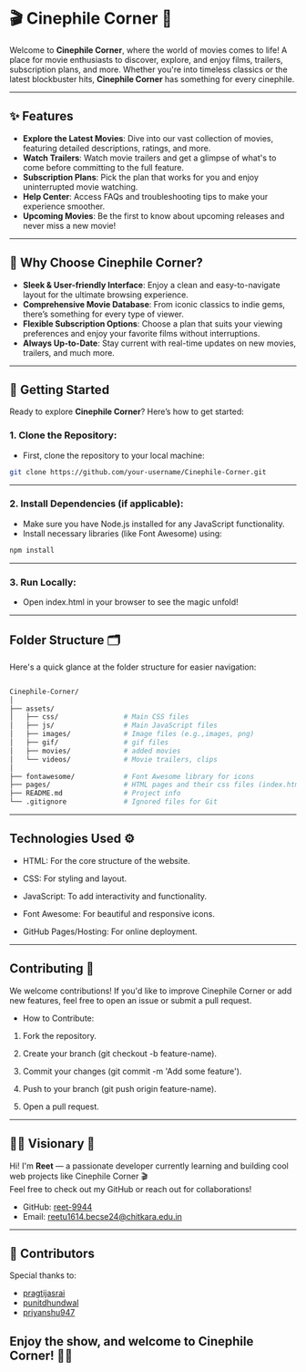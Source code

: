 # 🎬 Cinephile Corner 🍿

Welcome to **Cinephile Corner**, where the world of movies comes to life! A place for movie enthusiasts to discover, explore, and enjoy films, trailers, subscription plans, and more. Whether you're into timeless classics or the latest blockbuster hits, **Cinephile Corner** has something for every cinephile.

---

## ✨ Features

- **Explore the Latest Movies**: Dive into our vast collection of movies, featuring detailed descriptions, ratings, and more.
- **Watch Trailers**: Watch movie trailers and get a glimpse of what's to come before committing to the full feature.
- **Subscription Plans**: Pick the plan that works for you and enjoy uninterrupted movie watching.
- **Help Center**: Access FAQs and troubleshooting tips to make your experience smoother.
- **Upcoming Movies**: Be the first to know about upcoming releases and never miss a new movie!

---

## 🤔 Why Choose Cinephile Corner?

- **Sleek & User-friendly Interface**: Enjoy a clean and easy-to-navigate layout for the ultimate browsing experience.
- **Comprehensive Movie Database**: From iconic classics to indie gems, there’s something for every type of viewer.
- **Flexible Subscription Options**: Choose a plan that suits your viewing preferences and enjoy your favorite films without interruptions.
- **Always Up-to-Date**: Stay current with real-time updates on new movies, trailers, and much more.

---

## 🚀 Getting Started

Ready to explore **Cinephile Corner**? Here’s how to get started:

### 1. **Clone the Repository**:
   - First, clone the repository to your local machine:
   ```bash
   git clone https://github.com/your-username/Cinephile-Corner.git

   ```

---

### 2. **Install Dependencies (if applicable)**:
   - Make sure you have Node.js installed for any JavaScript functionality.
   - Install necessary libraries (like Font Awesome) using:
   ```bash
   npm install

   ```

---   

### 3. **Run Locally**:
   - Open index.html in your browser to see the magic unfold!

---

## Folder Structure 🗂️

Here's a quick glance at the folder structure for easier navigation:

  ```bash

Cinephile-Corner/
│
├── assets/
│   ├── css/                # Main CSS files 
│   ├── js/                 # Main JavaScript files
│   ├── images/             # Image files (e.g.,images, png)
│   ├── gif/                # gif files 
│   ├── movies/             # added movies  
│   └── videos/             # Movie trailers, clips
│
├── fontawesome/            # Font Awesome library for icons
├── pages/                  # HTML pages and their css files (index.html, index.css, subscription.html, etc.)
├── README.md               # Project info
└── .gitignore              # Ignored files for Git

  ```

---

## Technologies Used ⚙️

- HTML: For the core structure of the website.

- CSS: For styling and layout.

- JavaScript: To add interactivity and functionality.

- Font Awesome: For beautiful and responsive icons.

- GitHub Pages/Hosting: For online deployment.

---

## Contributing 🤝

We welcome contributions! If you'd like to improve Cinephile Corner or add new features, feel free to open an issue or submit a pull request.

- How to Contribute:


1. Fork the repository.

2. Create your branch (git checkout -b feature-name).

3. Commit your changes (git commit -m 'Add some feature').

4. Push to your branch (git push origin feature-name).

5. Open a pull request.

---

## 🧑‍💻 Visionary 🌟

Hi! I'm **Reet** — a passionate developer currently learning and building cool web projects like Cinephile Corner 🎬  
Feel free to check out my GitHub or reach out for collaborations!

- GitHub: [reet-9944](https://github.com/reet-9944)
- Email: reetu1614.becse24@chitkara.edu.in

---

## 👥 Contributors

Special thanks to:

- [pragtijasrai](https://github.com/pragtijasrai)
- [punitdhundwal](https://github.com/punitdhundwal)
- [priyanshu947](https://github.com/priyanshu947)


## Enjoy the show, and welcome to Cinephile Corner! 🎥🍿
